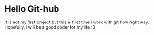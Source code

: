 # Hello Git-hub

It is not my first project but this is first time i work with git flow right way.
Hopefully, i will be a good coder for my life :3
